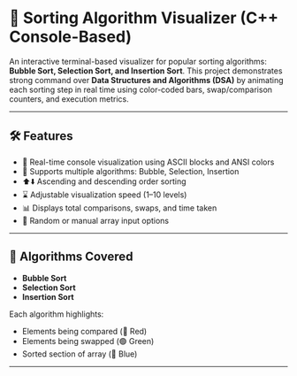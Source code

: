 # 🔢 Sorting Algorithm Visualizer (C++ Console-Based)

An interactive terminal-based visualizer for popular sorting algorithms: **Bubble Sort, Selection Sort, and Insertion Sort**. This project demonstrates strong command over **Data Structures and Algorithms (DSA)** by animating each sorting step in real time using color-coded bars, swap/comparison counters, and execution metrics.

---

## 🛠️ Features

- 🎨 Real-time console visualization using ASCII blocks and ANSI colors
- 🔁 Supports multiple algorithms: Bubble, Selection, Insertion
- ⬆️⬇️ Ascending and descending order sorting
- ⌛ Adjustable visualization speed (1–10 levels)
- 📊 Displays total comparisons, swaps, and time taken
- 🎲 Random or manual array input options

---

## 📌 Algorithms Covered

- **Bubble Sort**  
- **Selection Sort**  
- **Insertion Sort**  

Each algorithm highlights:
- Elements being compared (🔴 Red)
- Elements being swapped (🟢 Green)
- Sorted section of array (🔵 Blue)

---


